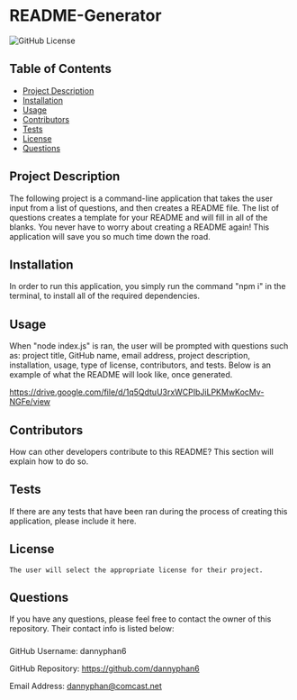 # README-Generator
  ![GitHub License](https://img.shields.io/badge/License-Apache%202.0%20License-blue.svg)
  ## Table of Contents 
  * [Project Description](#description)
  * [Installation](#installation)
  * [Usage](#usage)
  * [Contributors](#contributors)
  * [Tests](#tests)
  * [License](#license)
  * [Questions](#questions)

  ## Project Description
  The following project is a command-line application that takes the user input from a list of questions, and then creates a README file. The list of questions creates a template for your README and will fill in all of the blanks. You never have to worry about creating a README again! This application will save you so much time down the road.

  ## Installation
  In order to run this application, you simply run the command "npm i" in the terminal, to install all of the required dependencies.

  ## Usage
   When "node index.js" is ran, the user will be prompted with questions such as: project title, GitHub name, email address, project description, installation, usage, type of license, contributors, and tests. Below is an example of what the README will look like, once generated. 
  
  https://drive.google.com/file/d/1q5QdtuU3rxWCPIbJiLPKMwKocMv-NGFe/view
  
  ## Contributors
  How can other developers contribute to this README? This section will explain how to do so.
  
  ## Tests
  If there are any tests that have been ran during the process of creating this application, please include it here.
  
  ## License
    The user will select the appropriate license for their project.

  ## Questions
  If you have any questions, please feel free to contact the owner of this repository. Their contact info is listed below:

  ### 
  GitHub Username: dannyphan6 

  GitHub Repository: https://github.com/dannyphan6 

  Email Address: dannyphan@comcast.net